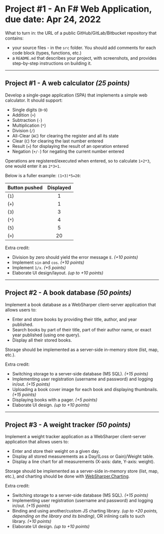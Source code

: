 # Project #1 - An F# Web Application, due date: Apr 24, 2022

What to turn in: the URL of a public GitHub/GitLab/Bitbucket repository that contains:

* your source files - in the `src` folder. You should add comments for each code block (types, functions, etc.)
* a `README.md` that describes your project, with screenshots, and provides step-by-step instructions on building it.

---

## Project #1 - A web calculator *(25 points)*

Develop a single-page application (SPA) that implements a simple web calculator. It should support:

* Single digits (`0`-`9`)
* Addition (`+`)
* Subtraction (`-`)
* Multiplication (`*`)
* Division (`/`)
* All-Clear (`AC`) for clearing the register and all its state
* Clear (`C`) for clearing the last number entered
* Result (`=`) for displaying the result of an operation entered
* Negation (`+/-`) for negating the current number entered

Operations are registered/executed when entered, so to calculate `1+2*3`, one would enter it as `2*3+1`.

Below is a fuller example: `(1+3)*5=20`:

| Button pushed | Displayed |
| ------------- |:---------:|
| (`1`) | 1 |
| (`+`) | 1 |
| (`3`) | 3 |
| (`*`) | 4 |
| (`5`) | 5 |
| (`=`) | 20 |

Extra credit:

* Division by zero should yield the error message `E`. *(+10 points)*
* Implement `sin` and `cos`. *(+10 points)*
* Implement `1/x`. *(+5 points)*
* Elaborate UI design/layout. *(up to +10 points)*

---

## Project #2 - A book database *(50 points)*

Implement a book database as a WebSharper client-server application that allows users to:

* Enter and store books by providing their title, author, and year published.
* Search books by part of their title, part of their author name, or exact year published (using one query).
* Display all their stored books.

Storage should be implemented as a server-side in-memory store (list, map, etc.).

Extra credit:

* Switching storage to a server-side database (MS SQL). *(+15 points)*
* Implementing user registration (username and password) and logging in/out. *(+15 points)*
* Uploading a book cover image for each book and displaying thumbnails. *(+15 points)*
* Displaying books with a pager. *(+5 points)*
* Elaborate UI design. *(up to +10 points)*

---

## Project #3 - A weight tracker *(50 points)*

Implement a weight tracker application as a WebSharper client-server application that allows users to:

* Enter and store their weight on a given day.
* Display all stored measurements as a Day/(Loss or Gain)/Weight table.
* Display a line chart for all measurements (X-axis: date, Y-axis: weight).

Storage should be implemented as a server-side in-memory store (list, map, etc.), and charting should be done with [WebSharper.Charting](https://github.com/dotnet-websharper/charting).

Extra credit:

* Switching storage to a server-side database (MS SQL). *(+15 points)*
* Implementing user registration (username and password) and logging in/out. *(+15 points)*
* Binding and using another/custom JS charting library. *(up to +20 points, depending on the library and its binding)*, OR inlining calls to such library. *(+10 points)*
* Elaborate UI design. *(up to +10 points)*
